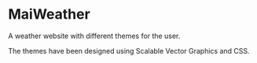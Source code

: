 # MaiWeather
A weather website with different themes for the user.


The themes have been designed using Scalable Vector Graphics and CSS.
